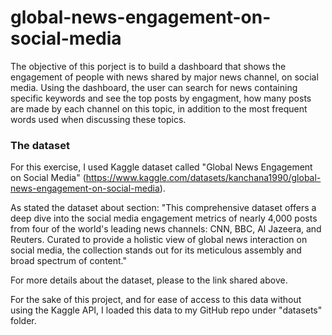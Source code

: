 # global-news-engagement-on-social-media

The objective of this porject is to build a dashboard that shows the engagement of people with news shared by major news channel, on social media. Using the dashboard, the user can search for news containing specific keywords and see the top posts by engagment, how many posts are made by each channel on this topic, in addition to the most frequent words used when discussing these topics.

### The dataset

For this exercise, I used Kaggle dataset called "Global News Engagement on Social Media" (https://www.kaggle.com/datasets/kanchana1990/global-news-engagement-on-social-media).

As stated the dataset about section: "This comprehensive dataset offers a deep dive into the social media engagement metrics of nearly 4,000 posts from four of the world's leading news channels: CNN, BBC, Al Jazeera, and Reuters. Curated to provide a holistic view of global news interaction on social media, the collection stands out for its meticulous assembly and broad spectrum of content."

For more details about the dataset, please to the link shared above.

For the sake of this project, and for ease of access to this data without using the Kaggle API, I loaded this data to my GitHub repo under "datasets" folder.



